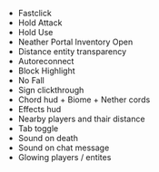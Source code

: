 - Fastclick
- Hold Attack
- Hold Use
- Neather Portal Inventory Open
- Distance entity transparency
- Autoreconnect
- Block Highlight
- No Fall
- Sign clickthrough
- Chord hud + Biome + Nether cords
- Effects hud
- Nearby players and thair distance
- Tab toggle
- Sound on death
- Sound on chat message
- Glowing players / entites